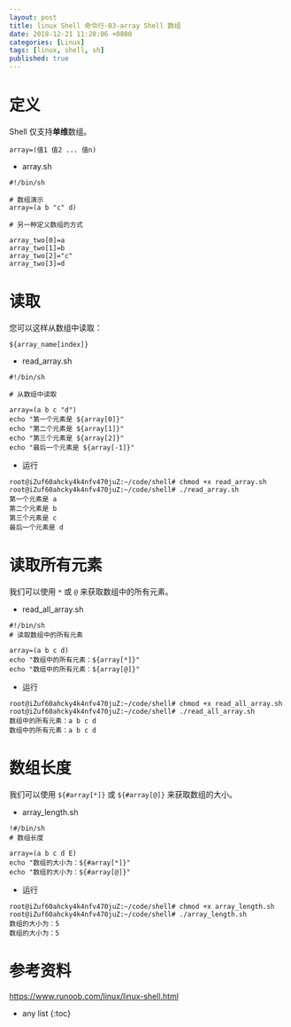 ```yaml
---
layout: post
title: linux Shell 命令行-03-array Shell 数组
date: 2018-12-21 11:28:06 +0800
categories: [Linux]
tags: [linux, shell, sh]
published: true
---
```


# 定义

Shell 仅支持**单维**数组。

```
array=(值1 值2 ... 值n)
```

- array.sh

```shell
#!/bin/sh

# 数组演示
array=(a b "c" d)

# 另一种定义数组的方式

array_two[0]=a
array_two[1]=b
array_two[2]="c"
array_two[3]=d
```

# 读取

您可以这样从数组中读取：

```
${array_name[index]}
```

- read_array.sh

```shell
#!/bin/sh

# 从数组中读取

array=(a b c "d")
echo "第一个元素是 ${array[0]}"
echo "第二个元素是 ${array[1]}"
echo "第三个元素是 ${array[2]}"
echo "最后一个元素是 ${array[-1]}"
```

- 运行

```shell
root@iZuf60ahcky4k4nfv470juZ:~/code/shell# chmod +x read_array.sh 
root@iZuf60ahcky4k4nfv470juZ:~/code/shell# ./read_array.sh 
第一个元素是 a
第二个元素是 b
第三个元素是 c
最后一个元素是 d
```

# 读取所有元素

我们可以使用 ```*``` 或 ```@``` 来获取数组中的所有元素。

- read_all_array.sh

```shell
#!/bin/sh
# 读取数组中的所有元素

array=(a b c d)
echo "数组中的所有元素：${array[*]}"
echo "数组中的所有元素：${array[@]}"
```

- 运行

```shell
root@iZuf60ahcky4k4nfv470juZ:~/code/shell# chmod +x read_all_array.sh 
root@iZuf60ahcky4k4nfv470juZ:~/code/shell# ./read_all_array.sh 
数组中的所有元素：a b c d
数组中的所有元素：a b c d
```

# 数组长度

我们可以使用 ```${#array[*]}``` 或 ```${#array[@]}``` 来获取数组的大小。

- array_length.sh

```shell
!#/bin/sh
# 数组长度

array=(a b c d E)
echo "数组的大小为：${#array[*]}"
echo "数组的大小为：${#array[@]}"
```

- 运行

```shell
root@iZuf60ahcky4k4nfv470juZ:~/code/shell# chmod +x array_length.sh 
root@iZuf60ahcky4k4nfv470juZ:~/code/shell# ./array_length.sh 
数组的大小为：5
数组的大小为：5
```

# 参考资料

https://www.runoob.com/linux/linux-shell.html

* any list
{:toc}
